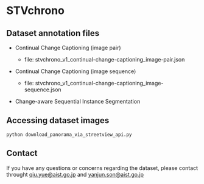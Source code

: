 # STVchrono

## Dataset annotation files

- Continual Change Captioning (image pair)
  
  - file: stvchrono_v1_continual-change-captioning_image-pair.json

- Continual Change Captioning (image sequence)

  - file: stvchrono_v1_continual-change-captioning_image-sequence.json

- Change-aware Sequential Instance Segmentation 

## Accessing dataset images

```
python download_panorama_via_streetview_api.py
```

## Contact
If you have any questions or concerns regarding the dataset, please contact throught qiu.yue@aist.go.jp and yanjun.son@aist.go.jp
